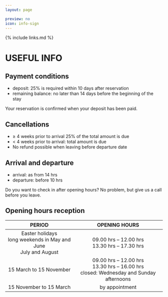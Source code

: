 ```yaml
---
layout: page

preview: no
icon: info-sign
---
```


{% include links.md %}

# USEFUL INFO

## Payment conditions

- deposit: 25% is required within 10 days after reservation
- remaining balance: no later than 14 days before
the beginning of the stay

Your reservation is confirmed when your deposit has been paid.

## Cancellations

- ≥ 4 weeks prior to arrival 25% of the total amount is due
- < 4 weeks prior to arrival: total amount is due
- No refund possible when leaving before departure date


## Arrival and departure

- arrival:  as from 14 hrs
- departure: before 10 hrs

Do you want to check in after opening hours? No problem, but give us a call before you leave.

## Opening hours reception

PERIOD                         | OPENING HOURS     | 
:------------------------------:|:-----------:|
Easter holidays<br>long weekends in May and June<br>July and August               |09.00 hrs – 12.00 hrs<br>13.30 hrs – 17.30 hrs
15 March to 15 November          |09.00 hrs – 12.00 hrs<br>13.30 hrs – 16.00 hrs<br>closed: Wednesday and Sunday afternoons
15 November to 15 March        |by appointment                      
                             
